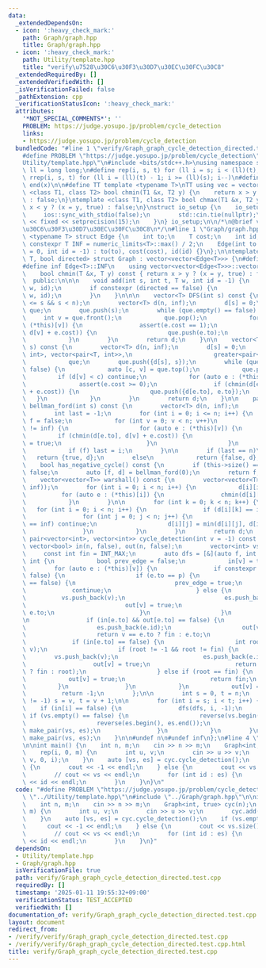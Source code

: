 ```yaml
---
data:
  _extendedDependsOn:
  - icon: ':heavy_check_mark:'
    path: Graph/graph.hpp
    title: Graph/graph.hpp
  - icon: ':heavy_check_mark:'
    path: Utility/template.hpp
    title: "verify\u7528\u30C6\u30F3\u30D7\u30EC\u30FC\u30C8"
  _extendedRequiredBy: []
  _extendedVerifiedWith: []
  _isVerificationFailed: false
  _pathExtension: cpp
  _verificationStatusIcon: ':heavy_check_mark:'
  attributes:
    '*NOT_SPECIAL_COMMENTS*': ''
    PROBLEM: https://judge.yosupo.jp/problem/cycle_detection
    links:
    - https://judge.yosupo.jp/problem/cycle_detection
  bundledCode: "#line 1 \"verify/Graph_graph_cycle_detection_directed.test.cpp\"\n\
    #define PROBLEM \"https://judge.yosupo.jp/problem/cycle_detection\"\n#line 1 \"\
    Utility/template.hpp\"\n#include <bits/stdc++.h>\nusing namespace std;\nusing\
    \ ll = long long;\n#define rep(i, s, t) for (ll i = s; i < (ll)(t); i++)\n#define\
    \ rrep(i, s, t) for (ll i = (ll)(t) - 1; i >= (ll)(s); i--)\n#define all(x) begin(x),\
    \ end(x)\n\n#define TT template <typename T>\nTT using vec = vector<T>;\ntemplate\
    \ <class T1, class T2> bool chmin(T1 &x, T2 y) {\n    return x > y ? (x = y, true)\
    \ : false;\n}\ntemplate <class T1, class T2> bool chmax(T1 &x, T2 y) {\n    return\
    \ x < y ? (x = y, true) : false;\n}\nstruct io_setup {\n    io_setup() {\n   \
    \     ios::sync_with_stdio(false);\n        std::cin.tie(nullptr);\n        cout\
    \ << fixed << setprecision(15);\n    }\n} io_setup;\n\n/*\n@brief verify\u7528\
    \u30C6\u30F3\u30D7\u30EC\u30FC\u30C8\n*/\n#line 1 \"Graph/graph.hpp\"\ntemplate\
    \ <typename T> struct Edge {\n    int to;\n    T cost;\n    int id;\n    static\
    \ constexpr T INF = numeric_limits<T>::max() / 2;\n    Edge(int to = 0, T cost\
    \ = 0, int id = -1) : to(to), cost(cost), id(id) {}\n};\n\ntemplate <typename\
    \ T, bool directed> struct Graph : vector<vector<Edge<T>>> {\n#define n int(this->size())\n\
    #define inf Edge<T>::INF\n    using vector<vector<Edge<T>>>::vector;\n\n  private:\n\
    \    bool chmin(T &x, T y) const { return x > y ? (x = y, true) : false; }\n\n\
    \  public:\n\n\n    void add(int s, int t, T w, int id = -1) {\n        (*this)[s].emplace_back(t,\
    \ w, id);\n        if constexpr (directed == false) {\n            (*this)[t].emplace_back(s,\
    \ w, id);\n        }\n    }\n\n\n    vector<T> DFS(int s) const {\n        assert(0\
    \ <= s && s < n);\n        vector<T> d(n, inf);\n        d[s] = 0;\n        queue<int>\
    \ que;\n        que.push(s);\n        while (que.empty() == false) {\n       \
    \     int v = que.front();\n            que.pop();\n            for (auto e :\
    \ (*this)[v]) {\n                assert(e.cost == 1);\n                if (chmin(d[e.to],\
    \ d[v] + e.cost)) {\n                    que.push(e.to);\n                }\n\
    \            }\n        }\n        return d;\n    }\n\n    vector<T> dijkstra(int\
    \ s) const {\n        vector<T> d(n, inf);\n        d[s] = 0;\n        priority_queue<pair<T,\
    \ int>, vector<pair<T, int>>,\n                       greater<pair<T, int>>>\n\
    \            que;\n        que.push({d[s], s});\n        while (que.empty() ==\
    \ false) {\n            auto [c, v] = que.top();\n            que.pop();\n   \
    \         if (d[v] < c) continue;\n            for (auto e : (*this)[v]) {\n \
    \               assert(e.cost >= 0);\n                if (chmin(d[e.to], d[v]\
    \ + e.cost)) {\n                    que.push({d[e.to], e.to});\n             \
    \   }\n            }\n        }\n        return d;\n    }\n\n    pair<bool, vector<T>>\
    \ bellman_ford(int s) const {\n        vector<T> d(n, inf);\n        d[s] = 0;\n\
    \        int last = -1;\n        for (int i = 0; i <= n; i++) {\n            bool\
    \ f = false;\n            for (int v = 0; v < n; v++)\n                if (d[v]\
    \ != inf) {\n                    for (auto e : (*this)[v]) {\n               \
    \         if (chmin(d[e.to], d[v] + e.cost)) {\n                            f\
    \ = true;\n                        }\n                    }\n                }\n\
    \            if (f) last = i;\n        }\n\n        if (last == n)\n         \
    \   return {true, d};\n        else\n            return {false, d};\n    }\n\n\
    \    bool has_negative_cycle() const {\n        if (this->size() == 0) return\
    \ false;\n        auto [f, d] = bellman_ford(0);\n        return f;\n    }\n\n\
    \    vector<vector<T>> warshall() const {\n        vector<vector<T>> d(n, vector<T>(n,\
    \ inf));\n        for (int i = 0; i < n; i++) {\n            d[i][i] = 0;\n  \
    \          for (auto e : (*this)[i]) {\n                chmin(d[i][e.to], e.cost);\n\
    \            }\n        }\n\n        for (int k = 0; k < n; k++) {\n         \
    \   for (int i = 0; i < n; i++) {\n                if (d[i][k] == inf) continue;\n\
    \                for (int j = 0; j < n; j++) {\n                    if (d[k][j]\
    \ == inf) continue;\n                    d[i][j] = min(d[i][j], d[i][k] + d[k][j]);\n\
    \                }\n            }\n        }\n        return d;\n    }\n\n   \
    \ pair<vector<int>, vector<int>> cycle_detection(int v = -1) const {\n       \
    \ vector<bool> in(n, false), out(n, false);\n        vector<int> vs, es;\n   \
    \     const int fin = INT_MAX;\n        auto dfs = [&](auto f, int v, int p) ->\
    \ int {\n            bool prev_edge = false;\n            in[v] = true;\n    \
    \        for (auto e : (*this)[v]) {\n                if constexpr (directed ==\
    \ false) {\n                    if (e.to == p) {\n                        if (prev_edge\
    \ == false) {\n                            prev_edge = true;\n               \
    \             continue;\n                        } else {\n                  \
    \          vs.push_back(v);\n                            es.push_back(e.id);\n\
    \                            out[v] = true;\n                            return\
    \ e.to;\n                        }\n                    }\n                }\n\
    \n                if (in[e.to] && out[e.to] == false) {\n                    vs.push_back(v);\n\
    \                    es.push_back(e.id);\n                    out[v] = true;\n\
    \                    return v == e.to ? fin : e.to;\n                }\n\n   \
    \             if (in[e.to] == false) {\n                    int root = f(f, e.to,\
    \ v);\n                    if (root != -1 && root != fin) {\n                \
    \        vs.push_back(v);\n                        es.push_back(e.id);\n     \
    \                   out[v] = true;\n                        return (v == root\
    \ ? fin : root);\n                    } else if (root == fin) {\n            \
    \            out[v] = true;\n                        return fin;\n           \
    \         }\n                }\n            }\n            out[v] = true;\n  \
    \          return -1;\n        };\n\n        int s = 0, t = n;\n        if (v\
    \ != -1) s = v, t = v + 1;\n\n        for (int i = s; i < t; i++) {\n        \
    \    if (in[i] == false) {\n                dfs(dfs, i, -1);\n               \
    \ if (vs.empty() == false) {\n                    reverse(vs.begin(), vs.end());\n\
    \                    reverse(es.begin(), es.end());\n                    return\
    \ make_pair(vs, es);\n                }\n            }\n        }\n        return\
    \ make_pair(vs, es);\n    }\n\n#undef n\n#undef inf\n};\n#line 4 \"verify/Graph_graph_cycle_detection_directed.test.cpp\"\
    \n\nint main() {\n    int n, m;\n    cin >> n >> m;\n    Graph<int, true> cyc(n);\n\
    \    rep(i, 0, m) {\n        int u, v;\n        cin >> u >> v;\n        cyc.add(u,\
    \ v, 0, i);\n    }\n    auto [vs, es] = cyc.cycle_detection();\n    if (vs.empty())\
    \ {\n        cout << -1 << endl;\n    } else {\n        cout << vs.size() << endl;\n\
    \        // cout << vs << endl;\n        for (int id : es) {\n            cout\
    \ << id << endl;\n        }\n    }\n}\n"
  code: "#define PROBLEM \"https://judge.yosupo.jp/problem/cycle_detection\"\n#include\
    \ \"../Utility/template.hpp\"\n#include \"../Graph/graph.hpp\"\n\nint main() {\n\
    \    int n, m;\n    cin >> n >> m;\n    Graph<int, true> cyc(n);\n    rep(i, 0,\
    \ m) {\n        int u, v;\n        cin >> u >> v;\n        cyc.add(u, v, 0, i);\n\
    \    }\n    auto [vs, es] = cyc.cycle_detection();\n    if (vs.empty()) {\n  \
    \      cout << -1 << endl;\n    } else {\n        cout << vs.size() << endl;\n\
    \        // cout << vs << endl;\n        for (int id : es) {\n            cout\
    \ << id << endl;\n        }\n    }\n}"
  dependsOn:
  - Utility/template.hpp
  - Graph/graph.hpp
  isVerificationFile: true
  path: verify/Graph_graph_cycle_detection_directed.test.cpp
  requiredBy: []
  timestamp: '2025-01-11 19:55:32+09:00'
  verificationStatus: TEST_ACCEPTED
  verifiedWith: []
documentation_of: verify/Graph_graph_cycle_detection_directed.test.cpp
layout: document
redirect_from:
- /verify/verify/Graph_graph_cycle_detection_directed.test.cpp
- /verify/verify/Graph_graph_cycle_detection_directed.test.cpp.html
title: verify/Graph_graph_cycle_detection_directed.test.cpp
---
```

